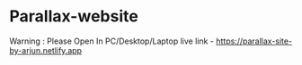 # Parallax-website

Warning : Please Open In PC/Desktop/Laptop 
live link - https://parallax-site-by-arjun.netlify.app
